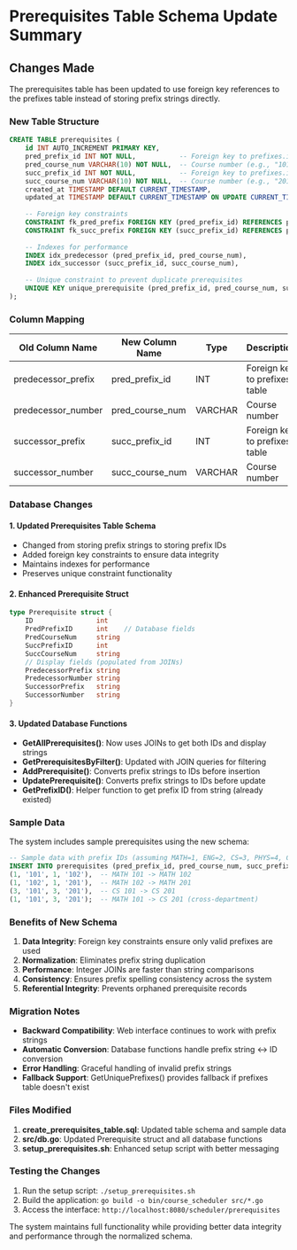 # Prerequisites Table Schema Update Summary

## Changes Made

The prerequisites table has been updated to use foreign key references to the prefixes table instead of storing prefix strings directly.

### New Table Structure

```sql
CREATE TABLE prerequisites (
    id INT AUTO_INCREMENT PRIMARY KEY,
    pred_prefix_id INT NOT NULL,           -- Foreign key to prefixes.id
    pred_course_num VARCHAR(10) NOT NULL,  -- Course number (e.g., "101")
    succ_prefix_id INT NOT NULL,           -- Foreign key to prefixes.id  
    succ_course_num VARCHAR(10) NOT NULL,  -- Course number (e.g., "201")
    created_at TIMESTAMP DEFAULT CURRENT_TIMESTAMP,
    updated_at TIMESTAMP DEFAULT CURRENT_TIMESTAMP ON UPDATE CURRENT_TIMESTAMP,
    
    -- Foreign key constraints
    CONSTRAINT fk_pred_prefix FOREIGN KEY (pred_prefix_id) REFERENCES prefixes(id),
    CONSTRAINT fk_succ_prefix FOREIGN KEY (succ_prefix_id) REFERENCES prefixes(id),
    
    -- Indexes for performance
    INDEX idx_predecessor (pred_prefix_id, pred_course_num),
    INDEX idx_successor (succ_prefix_id, succ_course_num),
    
    -- Unique constraint to prevent duplicate prerequisites
    UNIQUE KEY unique_prerequisite (pred_prefix_id, pred_course_num, succ_prefix_id, succ_course_num)
);
```

### Column Mapping

| Old Column Name      | New Column Name   | Type     | Description |
|---------------------|------------------|----------|-------------|
| predecessor_prefix   | pred_prefix_id   | INT      | Foreign key to prefixes table |
| predecessor_number   | pred_course_num  | VARCHAR  | Course number |
| successor_prefix     | succ_prefix_id   | INT      | Foreign key to prefixes table |
| successor_number     | succ_course_num  | VARCHAR  | Course number |

### Database Changes

#### 1. Updated Prerequisites Table Schema
- Changed from storing prefix strings to storing prefix IDs
- Added foreign key constraints to ensure data integrity
- Maintains indexes for performance
- Preserves unique constraint functionality

#### 2. Enhanced Prerequisite Struct
```go
type Prerequisite struct {
    ID                int
    PredPrefixID      int    // Database fields
    PredCourseNum     string
    SuccPrefixID      int
    SuccCourseNum     string
    // Display fields (populated from JOINs)
    PredecessorPrefix string
    PredecessorNumber string
    SuccessorPrefix   string
    SuccessorNumber   string
}
```

#### 3. Updated Database Functions
- **GetAllPrerequisites()**: Now uses JOINs to get both IDs and display strings
- **GetPrerequisitesByFilter()**: Updated with JOIN queries for filtering
- **AddPrerequisite()**: Converts prefix strings to IDs before insertion
- **UpdatePrerequisite()**: Converts prefix strings to IDs before update
- **GetPrefixID()**: Helper function to get prefix ID from string (already existed)

### Sample Data

The system includes sample prerequisites using the new schema:
```sql
-- Sample data with prefix IDs (assuming MATH=1, ENG=2, CS=3, PHYS=4, CHEM=5)
INSERT INTO prerequisites (pred_prefix_id, pred_course_num, succ_prefix_id, succ_course_num) VALUES
(1, '101', 1, '102'),  -- MATH 101 -> MATH 102
(1, '102', 1, '201'),  -- MATH 102 -> MATH 201
(3, '101', 3, '201'),  -- CS 101 -> CS 201
(1, '101', 3, '201');  -- MATH 101 -> CS 201 (cross-department)
```

### Benefits of New Schema

1. **Data Integrity**: Foreign key constraints ensure only valid prefixes are used
2. **Normalization**: Eliminates prefix string duplication
3. **Performance**: Integer JOINs are faster than string comparisons
4. **Consistency**: Ensures prefix spelling consistency across the system
5. **Referential Integrity**: Prevents orphaned prerequisite records

### Migration Notes

- **Backward Compatibility**: Web interface continues to work with prefix strings
- **Automatic Conversion**: Database functions handle prefix string ↔ ID conversion
- **Error Handling**: Graceful handling of invalid prefix strings
- **Fallback Support**: GetUniquePrefixes() provides fallback if prefixes table doesn't exist

### Files Modified

1. **create_prerequisites_table.sql**: Updated table schema and sample data
2. **src/db.go**: Updated Prerequisite struct and all database functions
3. **setup_prerequisites.sh**: Enhanced setup script with better messaging

### Testing the Changes

1. Run the setup script: `./setup_prerequisites.sh`
2. Build the application: `go build -o bin/course_scheduler src/*.go`
3. Access the interface: `http://localhost:8080/scheduler/prerequisites`

The system maintains full functionality while providing better data integrity and performance through the normalized schema.
